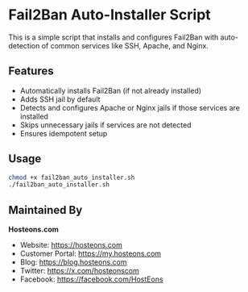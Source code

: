 # Fail2Ban Auto-Installer Script

This is a simple script that installs and configures Fail2Ban with auto-detection of common services like SSH, Apache, and Nginx.

## Features
- Automatically installs Fail2Ban (if not already installed)
- Adds SSH jail by default
- Detects and configures Apache or Nginx jails if those services are installed
- Skips unnecessary jails if services are not detected
- Ensures idempotent setup

## Usage
```bash
chmod +x fail2ban_auto_installer.sh
./fail2ban_auto_installer.sh
```

## Maintained By

**Hosteons.com**  
- Website: https://hosteons.com  
- Customer Portal: https://my.hosteons.com  
- Blog: https://blog.hosteons.com  
- Twitter: https://x.com/hosteonscom  
- Facebook: https://facebook.com/HostEons

